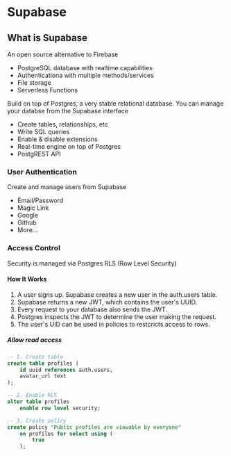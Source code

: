 
# Supabase

## What is Supabase

An open source alternative to Firebase

- PostgreSQL database with realtime capabilities
- Authenticationa with multiple methods/services
- File storage
- Serverless Functions

Build on top of Postgres, a very stable relational database. You can manage your databse from the Supabase interface

- Create tables, relationships, etc
- Write SQL queries
- Enable & disable extensions
- Real-time engine on top of Postgres
- PostgREST API

### User Authentication

Create and manage users from Supabase

- Email/Password
- Magic Link
- Google
- Github
- More...

### Access Control

Security is managed via Postgres RLS (Row Level Security)

#### How It Works

1. A user signs up. Supabase creates a new user in the auth.users table.
2. Supabase returns a new JWT, which contains the user's UUID.
3. Every request to your database also sends the JWT.
4. Postgres inspects the JWT to determine the user making the request.
5. The user's UID can be used in policies to restcricts access to rows.

##### Allow read access

``` sql
-- 1. Create table  
create table profiles (
    id uuid references auth.users,
    avatar_url text
);

-- 2. Enable RLS
alter table profiles
    enable row level security;

-- 3. Create policy
create policy "Public profiles are viewable by everyone"
    on profiles for select using (
        true
    );
```
